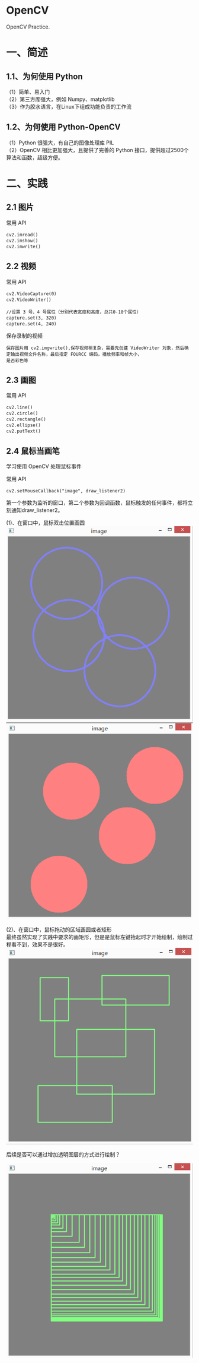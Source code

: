 # OpenCV
OpenCV Practice.

# 一、简述
## 1.1、为何使用 Python

（1）简单、易入门    
（2）第三方库强大，例如 Numpy、matplotlib    
（3）作为胶水语言，在Linux下组成功能负责的工作流    

## 1.2、为何使用 Python-OpenCV
（1）Python 很强大，有自己的图像处理库 PIL    
（2）OpenCV 相比更加强大，且提供了完善的 Python 接口，提供超过2500个算法和函数，超级方便。    


# 二、实践
## 2.1 图片
常用 API 
    
    cv2.imread()
    cv2.imshow()
    cv2.imwrite()

## 2.2 视频

常用 API 
    
    cv2.VideoCapture(0)
    cv2.VideoWriter()

    //设置 3 号、4 号属性（分别代表宽度和高度，总共0-18个属性）
    capture.set(3, 320)
    capture.set(4, 240)     

保存录制的视频
    
    保存图片用 cv2.imgwrite(),保存视频稍复杂，需要先创建 VideoWriter 对象，然后确定输出视频文件名称，最后指定 FOURCC 编码，播放频率和帧大小，
    是否彩色等
    
## 2.3 画图
常用 API

    cv2.line()
    cv2.circle()
    cv2.rectangle()
    cv2.ellipse()
    cv2.putText()

    
## 2.4 鼠标当画笔

学习使用 OpenCV 处理鼠标事件

常用 API

    cv2.setMouseCallback("image", draw_listener2)
    
第一个参数为监听的窗口，第二个参数为回调函数，鼠标触发的任何事件，都将立刻通知draw_listener2。

(1)、在窗口中，鼠标双击位置画圆        
![Alt Text](https://github.com/wq923/OpenCV/blob/master/part_4_mouse_paint/circle.png)    
![Alt Text](https://github.com/wq923/OpenCV/blob/master/part_4_mouse_paint/circle01.png)    

(2)、在窗口中，鼠标拖动的区域画圆或者矩形        
最终虽然实现了实践中要求的画矩形，但是是鼠标左键抬起时才开始绘制，绘制过程看不到，效果不是很好。    
![Alt Text](https://github.com/wq923/OpenCV/blob/master/part_4_mouse_paint/rectangle01.png)        

后续是否可以通过增加透明图层的方式进行绘制？        

![Alt Text](https://github.com/wq923/OpenCV/blob/master/part_4_mouse_paint/rectangle.png)
